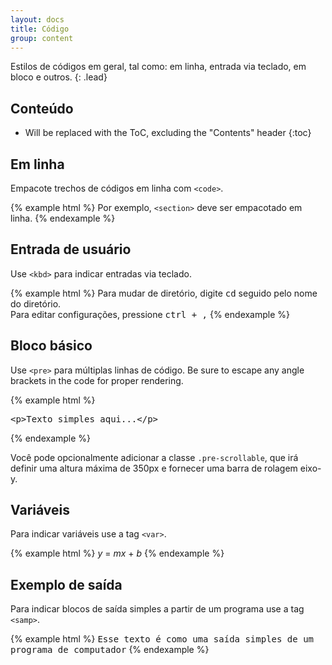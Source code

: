 ```yaml
---
layout: docs
title: Código
group: content
---
```


Estilos de códigos em geral, tal como: em linha, entrada via teclado, em bloco e outros.
{: .lead}

## Conteúdo

* Will be replaced with the ToC, excluding the "Contents" header
{:toc}

## Em linha

Empacote trechos de códigos em linha com `<code>`.

{% example html %}
Por exemplo, <code>&lt;section&gt;</code> deve ser empacotado em linha.
{% endexample %}

## Entrada de usuário

Use `<kbd>` para indicar entradas via teclado.

{% example html %}
Para mudar de diretório, digite <kbd>cd</kbd> seguido pelo nome do diretório.<br>
Para editar configurações, pressione <kbd><kbd>ctrl</kbd> + <kbd>,</kbd></kbd>
{% endexample %}

## Bloco básico

Use `<pre>` para múltiplas linhas de código. Be sure to escape any angle brackets in the code for proper rendering.

{% example html %}
<pre>&lt;p&gt;Texto simples aqui...&lt;/p&gt;</pre>
{% endexample %}

Você pode opcionalmente adicionar a classe `.pre-scrollable`, que irá definir uma altura máxima de 350px e fornecer uma barra de rolagem eixo-y.

## Variáveis

Para indicar variáveis use a tag `<var>`.

{% example html %}
<var>y</var> = <var>m</var><var>x</var> + <var>b</var>
{% endexample %}

## Exemplo de saída

Para indicar blocos de saída simples a partir de um programa use a tag `<samp>`.

{% example html %}
<samp>Esse texto é como uma saída simples de um programa de computador</samp>
{% endexample %}
